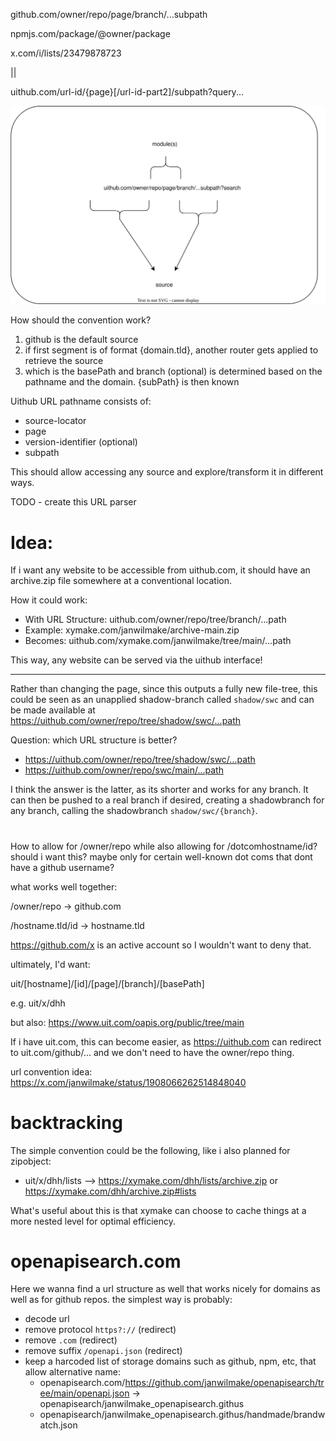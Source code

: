 github.com/owner/repo/page/branch/...subpath

npmjs.com/package/@owner/package

x.com/i/lists/23479878723

||

uithub.com/url-id/{page}[/url-id-part2]/subpath?query...

![](convention.drawio.svg)

How should the convention work?

1. github is the default source
2. if first segment is of format {domain.tld}, another router gets applied to retrieve the source
3. which is the basePath and branch (optional) is determined based on the pathname and the domain. {subPath} is then known

Uithub URL pathname consists of:

- source-locator
- page
- version-identifier (optional)
- subpath

This should allow accessing any source and explore/transform it in different ways.

TODO - create this URL parser

# Idea:

If i want any website to be accessible from uithub.com, it should have an archive.zip file somewhere at a conventional location.

How it could work:

- With URL Structure: uithub.com/owner/repo/tree/branch/...path
- Example: xymake.com/janwilmake/archive-main.zip
- Becomes: uithub.com/xymake.com/janwilmake/tree/main/...path

This way, any website can be served via the uithub interface!

---

Rather than changing the page, since this outputs a fully new file-tree, this could be seen as an unapplied shadow-branch called `shadow/swc` and can be made available at https://uithub.com/owner/repo/tree/shadow/swc/...path

Question: which URL structure is better?

- https://uithub.com/owner/repo/tree/shadow/swc/...path
- https://uithub.com/owner/repo/swc/main/...path

I think the answer is the latter, as its shorter and works for any branch. It can then be pushed to a real branch if desired, creating a shadowbranch for any branch, calling the shadowbranch `shadow/swc/{branch}`.

#

How to allow for /owner/repo while also allowing for /dotcomhostname/id? should i want this? maybe only for certain well-known dot coms that dont have a github username?

what works well together:

/owner/repo -> github.com

/hostname.tld/id -> hostname.tld

https://github.com/x is an active account so I wouldn't want to deny that.

ultimately, I'd want:

uit/[hostname]/[id]/[page]/[branch]/[basePath]

e.g. uit/x/dhh

but also: https://www.uit.com/oapis.org/public/tree/main

If i have uit.com, this can become easier, as https://uithub.com can redirect to uit.com/github/... and we don't need to have the owner/repo thing.

url convention idea: https://x.com/janwilmake/status/1908066262514848040

# backtracking

The simple convention could be the following, like i also planned for zipobject:

- uit/x/dhh/lists --> https://xymake.com/dhh/lists/archive.zip or https://xymake.com/dhh/archive.zip#lists

What's useful about this is that xymake can choose to cache things at a more nested level for optimal efficiency.

# openapisearch.com

Here we wanna find a url structure as well that works nicely for domains as well as for github repos. the simplest way is probably:

- decode url
- remove protocol `https?://` (redirect)
- remove `.com` (redirect)
- remove suffix `/openapi.json` (redirect)
- keep a harcoded list of storage domains such as github, npm, etc, that allow alternative name:
  - openapisearch.com/https://github.com/janwilmake/openapisearch/tree/main/openapi.json -> openapisearch/janwilmake_openapisearch.githus
  - openapisearch/janwilmake_openapisearch.githus/handmade/brandwatch.json
